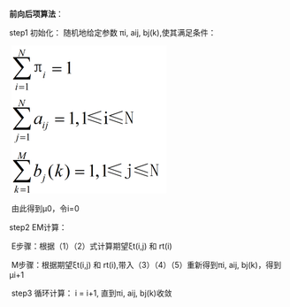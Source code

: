 **前向后项算法**：

   step1 初始化： 随机地给定参数 πi, aij, bj(k),使其满足条件：

​            ![img](../../typora-user-images/2012120622113588.png)

​            由此得到μ0，令i=0

   step2 EM计算：

​          E步骤：根据（1）（2）式计算期望ξt(i,j) 和 rt(i)

​          M步骤：根据期望ξt(i,j) 和 rt(i),带入（3）（4）（5）重新得到πi, aij, bj(k)，得到μi+1

​    step3 循环计算： i = i+1, 直到πi, aij, bj(k)收敛